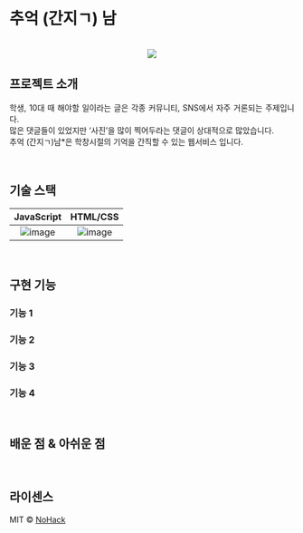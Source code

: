 # 추억 (간지ㄱ) 남

<p align="center">
  <br>
  <img src="https://user-images.githubusercontent.com/86298664/176171475-fb387179-1c76-4be8-9b2a-e4d9c64599a6.png" />
  <br>
</p>

## 프로젝트 소개

<p align="justify">
학생, 10대 때 해야할 일이라는 글은 각종 커뮤니티, SNS에서 자주 거론되는 주제입니다.<br/>
많은 댓글들이 있었지만 ‘사진’을 많이 찍어두라는 댓글이 상대적으로 많았습니다.<br/>
 추억 (간지ㄱ)남*은 학창시절의 기억을 간직할 수 있는 웹서비스 입니다.
</p>

<p align="center">
  
</p>

<br>

## 기술 스택

| JavaScript | HTML/CSS  |
| :--------: | :--------: |
|   ![image](https://user-images.githubusercontent.com/87300199/176346111-b7f5a05e-2c84-4816-b8ad-e208ff869995.png)    |   ![image](https://user-images.githubusercontent.com/87300199/176346233-070523d5-8eb3-44c7-8167-22f282119aca.png)

<br>

## 구현 기능

### 기능 1

### 기능 2

### 기능 3

### 기능 4

<br>

## 배운 점 & 아쉬운 점

<p align="justify">

</p>

<br>

## 라이센스

MIT &copy; [NoHack](mailto:lbjp114@gmail.com)

<!-- Stack Icon Refernces -->

[js]: /images/stack/javascript.svg
[ts]: /images/stack/typescript.svg
[react]: /images/stack/react.svg
[node]: /images/stack/node.svg

